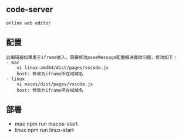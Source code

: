## code-server 
	online web editor

## 配置

	此编辑器如果勇于iframe嵌入，需要修改poseMessage配置解决寡欲问题，修改如下：
	- mac
		vi linux-amd64/dist/pages/vscode.js
		host: 修改为iframe所在域域名
	- linux
		vi macos/dist/pages/vscode.js
		host: 修改为iframe所在域域名
## 部署

- mac
	npm run macos-start
- linux
	npm run linux-start